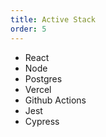 ```yaml
---
title: Active Stack
order: 5
---
```


- React
- Node
- Postgres
- Vercel
- Github Actions
- Jest
- Cypress
